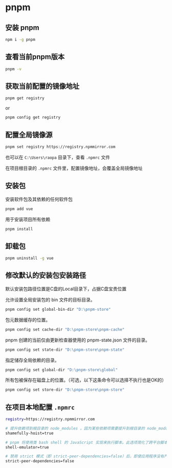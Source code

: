 # pnpm

## 安装 pnpm

``` bash
npm i -g pnpm
```

## 查看当前pnpm版本

``` bash
pnpm -v
```

## 获取当前配置的镜像地址

``` bash
pnpm get registry
```

or

``` bash
pnpm config get registry
```

## 配置全局镜像源

``` bash 设置新的镜像地址
pnpm set registry https://registry.npmmirror.com
```

也可以在 `C:\Users\raopa` 目录下，查看 `.npmrc` 文件

在项目根目录的 `.npmrc` 文件里，配置镜像地址，会覆盖全局镜像地址

## 安装包

安装软件包及其依赖的任何软件包

``` bash
pnpm add vue
```

用于安装项目所有依赖

``` bash
pnpm install
```

## 卸载包

``` bash
pnpm uninstall -g vue
```

## 修改默认的安装包安装路径

默认安装包路径位置是C盘的Local目录下，占据C盘宝贵位置

允许设置全局安装包的 bin 文件的目标目录。

``` bash
pnpm config set global-bin-dir "D:\pnpm-store"
```

包元数据缓存的位置。

``` bash
pnpm config set cache-dir "D:\pnpm-store\pnpm-cache"
```

pnpm 创建的当前仅由更新检查器使用的 pnpm-state.json 文件的目录。

``` bash
pnpm config set state-dir "D:\pnpm-store\pnpm-state"
```

指定储存全局依赖的目录。

``` bash
pnpm config set global-dir "D:\pnpm-store\global"
```

所有包被保存在磁盘上的位置。（可选，以下这条命令可以选择不执行也是OK的）

``` bash
pnpm config set store-dir "D:\pnpm-store\pnpm-store"
```

## 在项目本地配置 `.npmrc`

``` bash
registry=https://registry.npmmirror.com

# 提升依赖项到根目录的 node_modules 。因为某些依赖项需要提升到根目录的 node_modules 下才生效，比如 gulp 。
shamefully-hoist=true

# pnpm 将使用类 bash shell 的 JavaScript 实现来执行脚本。此选项简化了跨平台脚本。
shell-emulator=true

# 禁用 strict 模式（即 strict-peer-dependencies=false）后，即使应用程序没有严格按照库所声明的版本范围安装对应的 peer dependencies，包管理器也不会抛出错误或阻止操作继续。这提供了更大的灵活性，但也可能隐藏潜在的版本兼容性问题。
strict-peer-dependencies=false
```
